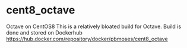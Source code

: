 # cent8_octave
Octave on CentOS8
This is a relatively bloated build for Octave. Build is done and stored on Dockerhub 
https://hub.docker.com/repository/docker/pbmoses/cent8_octave
